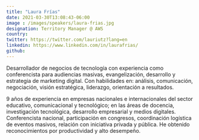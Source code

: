 ```yaml
---
title: "Laura Frías"
date: 2021-03-30T13:08:43-06:00
image : /images/speakers/laura-frias.jpg
designation: Territory Manager @ AWS
country: 
twitter: https://twitter.com/lauriutz?lang=en
linkedin: https://www.linkedin.com/in/laurafrias/
github: 
---
```


Desarrollador de negocios de tecnología con experiencia como conferencista para audiencias masivas, evangelización, desarrollo y estrategia de marketing digital. Con habilidades en: análisis, comunicación, negociación, visión estratégica, liderazgo, orientación a resultados.

9 años de experiencia en empresas nacionales e internacionales del sector educativo, comunicacional y tecnológico; en las áreas de docencia, investigación tecnológica, desarrollo empresarial y medios digitales. Conferencista nacional, participación en congresos, coordinación logística de eventos masivos, relación con iniciativa privada y pública. He obtenido reconocimientos por productividad y alto desempeño.
